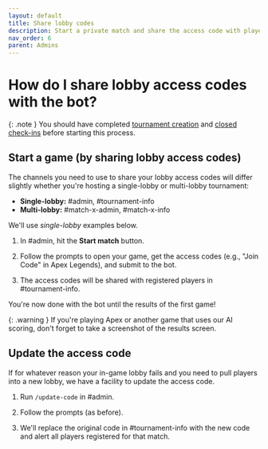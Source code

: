 ```yaml
---
layout: default
title: Share lobby codes
description: Start a private match and share the access code with players
nav_order: 6
parent: Admins
---
```


# How do I share lobby access codes with the bot?

{: .note }
You should have completed [tournament creation](/admins/create.html) and [closed check-ins](/admins/check-ins.html) before starting this process.

## Start a game (by sharing lobby access codes)

The channels you need to use to share your lobby access codes will differ slightly whether you're hosting a single-lobby or multi-lobby tournament:

* **Single-lobby:** #admin, #tournament-info
* **Multi-lobby:** #match-x-admin, #match-x-info

We'll use *single-lobby* examples below.

1.  In #admin, hit the **Start match** button.

2.  Follow the prompts to open your game, get the access codes (e.g., "Join Code" in Apex Legends), and submit to the bot.

3.  The access codes will be shared with registered players in #tournament-info.

You're now done with the bot until the results of the first game!

{: .warning }
If you're playing Apex or another game that uses our AI scoring, don't forget to take a screenshot of the results screen.

## Update the access code

If for whatever reason your in-game lobby fails and you need to pull players into a new lobby, we have a facility to update the access code.

1.  Run `/update-code` in #admin.

2.  Follow the prompts (as before).

3.  We'll replace the original code in #tournament-info with the new code and alert all players registered for that match.

